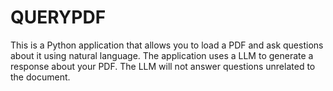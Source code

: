 # QUERYPDF 

This is a Python application that allows you to load a PDF and ask questions about it using natural language. The application uses a LLM to generate a response about your PDF. The LLM will not answer questions unrelated to the document.

